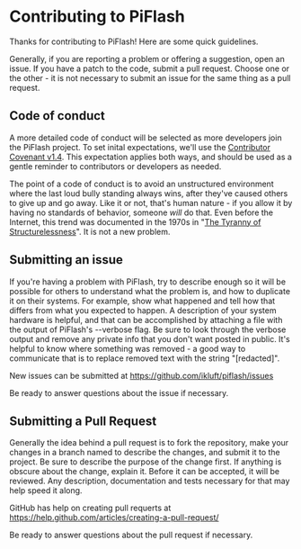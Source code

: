 # Contributing to PiFlash

Thanks for contributing to PiFlash! Here are some quick guidelines.

Generally, if you are reporting a problem or offering a suggestion, open an issue. If you have a patch to the code,
submit a pull request. Choose one or the other - it is not necessary to submit an issue for the same thing as a
pull request.

## Code of conduct

A more detailed code of conduct will be selected as more developers join the PiFlash project.
To set inital expectations, we'll use the [Contributor Covenant v1.4](https://www.contributor-covenant.org/version/1/4/code-of-conduct).
This expectation applies both ways, and should be used as a gentle reminder to contributors or developers as needed.

The point of a code of conduct is to avoid an unstructured environment where the last loud bully standing always wins,
after they've caused others to give up and go away.
Like it or not, that's human nature - if you allow it by having no standards of behavior, someone *will* do that.
Even before the Internet, this trend was documented in the 1970s in "[The Tyranny of Structurelessness](https://en.wikipedia.org/wiki/The_Tyranny_of_Structurelessness)".
It is not a new problem.

## Submitting an issue

If you're having a problem with PiFlash, try to describe enough so it will be possible for others to understand
what the problem is, and how to duplicate it on their systems. For example, show what happened and tell how that
differs from what you expected to happen. A description of your system hardware is helpful,
and that can be accomplished by attaching a file with the output of PiFlash's --verbose flag. Be sure to look
through the verbose output and remove any private info that you don't want posted in public. It's helpful to know
where something was removed - a good way to communicate that is to replace removed text with the string "[redacted]".

New issues can be submitted at https://github.com/ikluft/piflash/issues

Be ready to answer questions about the issue if necessary.

## Submitting a Pull Request

Generally the idea behind a pull request is to fork the repository, make your changes in a branch named to
describe the changes, and submit it to the project. Be sure to describe the purpose of the change first.
If anything is obscure about the change, explain it.
Before it can be accepted, it will be reviewed.
Any description, documentation and tests necessary for that may help speed it along.

GitHub has help on creating pull requerts at https://help.github.com/articles/creating-a-pull-request/

Be ready to answer questions about the pull request if necessary.
